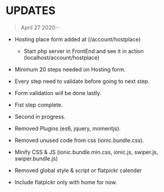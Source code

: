 # UPDATES

> April 27 2020:-
* Hosting place form added at (/account/hostplace)
    * Start php server in FrontEnd and see it in action (localhost/account/hostplace)
* Minimum 20 steps needed on Hosting form.
* Every step need to validate before going to next step.
* Form validation will be done lastly.
* Fist step complete.
* Second in progress.

* Removed Plugins (es6, jquery, momentjs).
* Removed unused code from css (ionic.bundle.css).
* Minify CSS & JS (ionic.bundle.min.css, ionic.js, swiper.js, swiper.bundle.js)
* Removed global style & script or flatpickr calender
* Include flatpickr only with home for now.